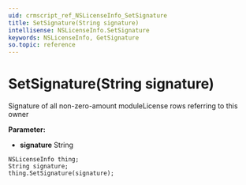 ```yaml
---
uid: crmscript_ref_NSLicenseInfo_SetSignature
title: SetSignature(String signature)
intellisense: NSLicenseInfo.SetSignature
keywords: NSLicenseInfo, GetSignature
so.topic: reference
---
```


# SetSignature(String signature)

Signature of all non-zero-amount moduleLicense rows referring to this owner

**Parameter:** 
 - **signature** String

```crmscript
NSLicenseInfo thing;
String signature;
thing.SetSignature(signature);
```

